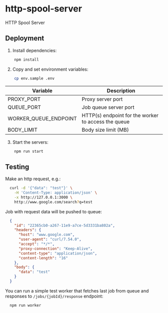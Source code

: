# http-spool-server
HTTP Spool Server

## Deployment

1. Install dependencies:

```sh
    npm install
```

2. Copy and set environment variables:

```sh
    cp env.sample .env
```

Variable                 | Description
-------------------------|----------------------------------
PROXY_PORT               | Proxy server port
QUEUE_PORT               | Job queue server port
WORKER_QUEUE_ENDPOINT    | HTTP(s) endpoint for the worker to access the queue
BODY_LIMIT               | Body size limit (MB)

3. Start the servers:

```sh
    npm run start
```

## Testing

Make an http request, e.g.:

```sh
  curl -d '{"data": "test"}' \
    -H 'Content-Type: application/json' \
    -x http://127.0.0.1:3000 \
    http://www.google.com/search?q=test
```

Job with request data will be pushed to queue:

```json
  {
    "id": "22365cb0-a267-11e9-a7ce-5d3331ba802a",
    "headers": {
      "host": "www.google.com",
      "user-agent": "curl/7.54.0",
      "accept": "*/*",
      "proxy-connection": "Keep-Alive",
      "content-type": "application/json",
      "content-length": "16"
    },
    "body": {
      "data": "test"
    }
  }
```

You can run a simple test worker that fetches last job from queue
and responses to `/jobs/{jobId}/response` endpoint:

```sh
  npm run worker
```
